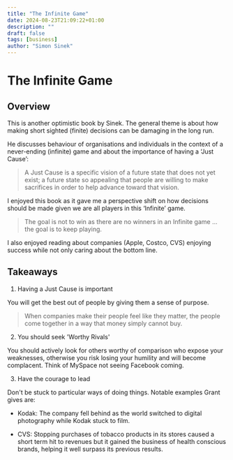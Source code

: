 ```yaml
---
title: "The Infinite Game"
date: 2024-08-23T21:09:22+01:00
description: ""
draft: false
tags: [business]
author: "Simon Sinek"
---
```


# The Infinite Game

## Overview

This is another optimistic book by Sinek. The general theme is about how making short sighted (finite) decisions can be damaging in the long run.

He discusses behaviour of organisations and individuals in the context of a never-ending (infinite) game and about the importance of having a ‘Just Cause’: 

> A Just Cause is a specific vision of a future state that does not yet exist; a future state so appealing that people are willing to make sacrifices in order to help advance toward that vision.

I enjoyed this book as it gave me a perspective shift on how decisions should be made given we are all players in this ‘Infinite’ game.

> The goal is not to win as there are no winners in an Infinite game ... the goal is to keep playing. 


I also enjoyed reading about companies (Apple, Costco, CVS) enjoying success while not only caring about the bottom line.

## Takeaways

1) Having a Just Cause is important

You will get the best out of people by giving them a sense of purpose.

> When companies make their people feel like they matter, the people come together in a way that money simply cannot buy.

2) You should seek 'Worthy Rivals'

You should actively look for others worthy of comparison who expose your weaknesses, otherwise you risk losing your humility and will become complacent. Think of MySpace not seeing Facebook coming. 

3) Have the courage to lead

Don't be stuck to particular ways of doing things. Notable examples Grant gives are:

- Kodak: The company fell behind as the world switched to digital photography while Kodak stuck to film.

- CVS: Stopping purchases of tobacco products in its stores caused a short term hit to revenues but it gained the business of health conscious brands, helping it well surpass its previous results.
